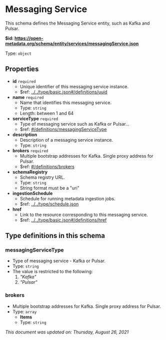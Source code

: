 # Messaging Service

This schema defines the Messaging Service entity, such as Kafka and Pulsar.

<b id="https/open-metadata.org/schema/entity/services/messagingservice.json">&#36;id: https://open-metadata.org/schema/entity/services/messagingService.json</b>

Type: `object`

## Properties
 - **id** `required`
	 - Unique identifier of this messaging service instance.
	 - $ref: [../../type/basic.json#/definitions/uuid](../types/basic.md#uuid)
 - **name** `required`
	 - Name that identifies this messaging service.
	 - Type: `string`
	 - Length: between 1 and 64
 - **serviceType** `required`
	 - Type of messaging service such as Kafka or Pulsar...
	 - $ref: [#/definitions/messagingServiceType](#messagingservicetype)
 - **description**
	 - Description of a messaging service instance.
	 - Type: `string`
 - **brokers** `required`
	 - Multiple bootstrap addresses for Kafka. Single proxy address for Pulsar.
	 - $ref: [#/definitions/brokers](#brokers)
 - **schemaRegistry**
	 - Schema registry URL.
	 - Type: `string`
	 - String format must be a "uri"
 - **ingestionSchedule**
	 - Schedule for running metadata ingestion jobs.
	 - $ref: [../../type/schedule.json](../types/schedule.md)
 - **href**
	 - Link to the resource corresponding to this messaging service.
	 - $ref: [../../type/basic.json#/definitions/href](../types/basic.md#href)


## Type definitions in this schema
### messagingServiceType

 - Type of messaging service - Kafka or Pulsar.
 - Type: `string`
 - The value is restricted to the following: 
	 1. _"Kafka"_
	 2. _"Pulsar"_


### brokers

 - Multiple bootstrap addresses for Kafka. Single proxy address for Pulsar.
 - Type: `array`
	 - **Items**
	 - Type: `string`




_This document was updated on: Thursday, August 26, 2021_